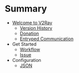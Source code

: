 # Summary

* [Welcome to V2Ray](README.md)
  * [Version History](chapter_00/versions.md)
  * [Donation](chapter_00/donate.md)
  * [Entryped Communication](chapter_00/pgp.md)
* Get Started
  * [Workflow](get_started/workflow.md)
  * [Issue](get_started/issue.md)
* Configuration
  * [JSON](configuration/json.md)
